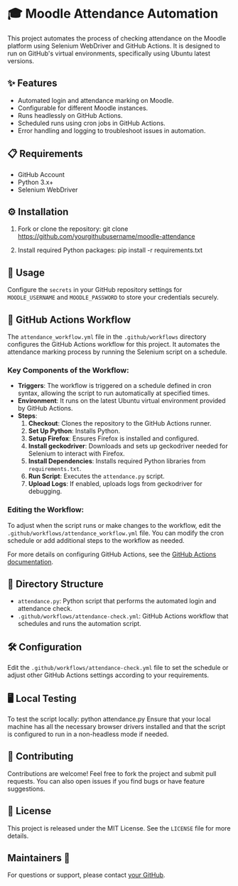 # 🎓 Moodle Attendance Automation

This project automates the process of checking attendance on the Moodle platform using Selenium WebDriver and GitHub Actions. It is designed to run on GitHub's virtual environments, specifically using Ubuntu latest versions.

## ✨ Features <a name="features"></a>
- Automated login and attendance marking on Moodle.
- Configurable for different Moodle instances.
- Runs headlessly on GitHub Actions.
- Scheduled runs using cron jobs in GitHub Actions.
- Error handling and logging to troubleshoot issues in automation.

## 📋 Requirements <a name="requirements"></a>
- GitHub Account
- Python 3.x+
- Selenium WebDriver

## ⚙️ Installation <a name="installation"></a>

1. Fork or clone the repository:
git clone https://github.com/yourgithubusername/moodle-attendance

2. Install required Python packages:
pip install -r requirements.txt


## 🚀 Usage <a name="usage"></a>

Configure the `secrets` in your GitHub repository settings for `MOODLE_USERNAME` and `MOODLE_PASSWORD` to store your credentials securely.

## 🔄 GitHub Actions Workflow <a name="github-actions-workflow"></a>

The `attendance_workflow.yml` file in the `.github/workflows` directory configures the GitHub Actions workflow for this project. It automates the attendance marking process by running the Selenium script on a schedule.

### Key Components of the Workflow:
- **Triggers**: The workflow is triggered on a schedule defined in cron syntax, allowing the script to run automatically at specified times.
- **Environment**: It runs on the latest Ubuntu virtual environment provided by GitHub Actions.
- **Steps**:
  1. **Checkout**: Clones the repository to the GitHub Actions runner.
  2. **Set Up Python**: Installs Python.
  3. **Setup Firefox**: Ensures Firefox is installed and configured.
  4. **Install geckodriver**: Downloads and sets up geckodriver needed for Selenium to interact with Firefox.
  5. **Install Dependencies**: Installs required Python libraries from `requirements.txt`.
  6. **Run Script**: Executes the `attendance.py` script.
  7. **Upload Logs**: If enabled, uploads logs from geckodriver for debugging.

### Editing the Workflow:
To adjust when the script runs or make changes to the workflow, edit the `.github/workflows/attendance_workflow.yml` file. You can modify the cron schedule or add additional steps to the workflow as needed.

For more details on configuring GitHub Actions, see the [GitHub Actions documentation](https://docs.github.com/en/actions).

## 📁 Directory Structure <a name="directory-structure"></a>

- `attendance.py`: Python script that performs the automated login and attendance check.
- `.github/workflows/attendance-check.yml`: GitHub Actions workflow that schedules and runs the automation script.

## 🛠️ Configuration <a name="configuration"></a>

Edit the `.github/workflows/attendance-check.yml` file to set the schedule or adjust other GitHub Actions settings according to your requirements.

## 🖥️ Local Testing <a name="local-testing"></a>

To test the script locally:
python attendance.py
Ensure that your local machine has all the necessary browser drivers installed and that the script is configured to run in a non-headless mode if needed.

## 🤝 Contributing <a name="contributing"></a>

Contributions are welcome! Feel free to fork the project and submit pull requests. You can also open issues if you find bugs or have feature suggestions.

## 📝 License <a name="license"></a>

This project is released under the MIT License. See the `LICENSE` file for more details.

## Maintainers 👷 <a name="maintainers"></a>

For questions or support, please contact [your GitHub](https://github.com/yourgithubusername).



